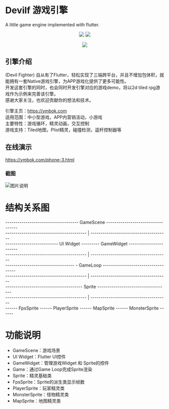 # Devilf 游戏引擎  
A little game engine implemented with flutter.  

<p align="center">
    <img src="https://img.shields.io/badge/devilf-0.0.2-orange" />
    <img src="https://img.shields.io/badge/flutter-2.2.3-green" />
</p>

<p align="center" >
    <img src="https://github.com/ym6745476/devilf/blob/master/logo.png?raw=true" />
</p>

## 引擎介绍  
(Devil Fighter)
自从有了Flutter，轻松实现了三端跨平台，并且不增加包体积，就能拥有一套Native游戏引擎，为APP游戏化提供了更多可能性。  
开发这套引擎的同时，也会同时开发引擎对应的游戏demo，将以2d tiled rpg游戏作为示例来完善该引擎。  
感谢大家关注，也欢迎贡献你的想法和技术。  

引擎主页：https://ymbok.com   
适用范围：中小型游戏，APP内营销活动，小游戏   
主要特性：游戏循环，精灵动画，交互控制     
游戏支持：Tiled地图，Plist精灵，碰撞检测，遥杆控制器等     

## 在线演示    
https://ymbok.com/phone-3.html  

### 截图 
![图片说明](https://raw.githubusercontent.com/ym6745476/devilf/master/screenshot/1.png "1.png")


# 结构关系图 
------------------------------------ GameScene ----------------------------------  
---------------------------------------- | --------------------------------------  
-------------------------- UI Widget --------- GameWidget -----------------------  
---------------------------------------- | --------------------------------------  
---------------------------------- - GameLoop -----------------------------------  
---------------------------------------- | --------------------------------------  
-------------------------------------- Sprite -----------------------------------  
---------------------------------------- | --------------------------------------  
------ FpsSprite ------ PlayerSprite ------ MapSprite ------ MonsterSprite ------   

# 功能说明
* GameScene：游戏场景  
* UI Widget：Flutter UI控件  
* GameWidget：管理游戏Widget 和 Sprite的控件  
* Game：通过Game Loop完成Sprite渲染  
* Sprite：精灵基础类  
* FpsSprite：Sprite的派生类显示帧数  
* PlayerSprite：玩家精灵类  
* MonsterSprite：怪物精灵类  
* MapSprite：地图精灵类  

